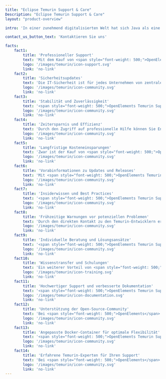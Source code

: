 ```yaml
---
title: "Eclipse Temurin Support & Care"
Description: "Eclipse Temurin Support & Care"
layout: "product-overview"

intro: 'In einer zunehmend digitalisierten Welt hat sich Java als eine der populärsten und weitverbreitetsten Programmiersprachen etabliert. Umso wichtiger ist es, auf professionelle Unterstützung zurückgreifen zu können, um bei der Entwicklung und Wartung von Java-Anwendungen auf der sicheren Seite zu sein. Eclipse Temurin ist ein Open-Source-Implementierung von OpenJDK, die von der Eclipse Foundation betrieben wird. Der Kauf von Eclipse Temurin Support bietet Ihnen eine Vielzahl von Vorteilen, die die Leistungsfähigkeit und Sicherheit Ihrer Java-Anwendungen erhöhen und den Entwicklungsprozess optimieren.'

contact_us_button_text: 'Kontaktieren Sie uns'

facts:
    fact1:
        title: 'Professioneller Support'
        text: 'Mit dem Kauf von <span style="font-weight: 500;">OpenElements Temurin Support & Care</span> erhalten Sie Zugang zu einem Team von Experten, die sich auf Java, OpenJDK und die Temurin-Distribution spezialisiert haben. Sie profitieren von schneller, zuverlässiger und persönlicher Unterstützung bei technischen Problemen, Fragen zur Implementierung oder sonstigen Herausforderungen.'
        logo: '/images/temurin/icon-support.svg'
        link: 'no-link'
    fact2:
        title: 'Sicherheitsupdates'
        text: 'Die IT-Sicherheit ist für jedes Unternehmen von zentraler Bedeutung. <span style="font-weight: 500;">OpenElements Temurin Support & Care</span> gewährleistet, dass Sie umgehend über sicherheitsrelevante Updates und Patches informiert werden und diese zeitnah installieren können. Somit reduzieren Sie das Risiko von Sicherheitslücken und schützen Ihre Anwendungen vor potenziellen Bedrohungen.'
        logo: '/images/temurin/icon-community.svg'
        link: 'no-link'
    fact3:
        title: 'Stabilität und Zuverlässigkeit'
        text: '<span style="font-weight: 500;">OpenElements Temurin Support & Care</span> stellt sicher, dass Ihre Java-Anwendungen auf einer stabilen und zuverlässigen Plattform laufen. Durch den kontinuierlichen Support erhalten Sie Updates und Fehlerbehebungen, die die Performance Ihrer Anwendungen verbessern und potenzielle Probleme frühzeitig erkennen und beheben.'
        logo: '/images/temurin/icon-community.svg'
        link: 'no-link'
    fact4:
        title: 'Zeitersparnis und Effizienz'
        text: 'Durch den Zugriff auf professionelle Hilfe können Sie Entwicklungsprozesse beschleunigen und Ressourcen gezielter einsetzen. <span style="font-weight: 500;">OpenElements Temurin Support & Care</span> hilft Ihnen dabei, technische Hürden zu überwinden und Ihr Team auf die wesentlichen Aufgaben im Entwicklungsprozess zu konzentrieren.'
        logo: '/images/temurin/icon-community.svg'
        link: 'no-link'
    fact5:
        title: 'Langfristige Kosteneinsparungen'
        text: 'Zwar ist der Kauf von <span style="font-weight: 500;">OpenElements Temurin Support & Care</span> zunächst eine Investition, aber langfristig können Sie erhebliche Kosten einsparen. Durch die kontinuierliche Verbesserung und Wartung Ihrer Anwendungen verringern Sie das Risiko von Systemausfällen und kostspieligen Reparaturen, während Sie gleichzeitig die Effizienz und Produktivität Ihres Teams steigern.'
        logo: '/images/temurin/icon-community.svg'
        link: 'no-link'
    fact6:
        title: 'Vorabinformationen zu Updates und Releases'
        text: 'Mit <span style="font-weight: 500;">OpenElements Temurin Support & Care</span> erhalten Sie frühzeitigen Zugang zu Informationen über bevorstehende Updates und Releases. Dadurch können Sie besser planen und sicherstellen, dass Ihre Systeme stets auf dem neuesten Stand sind, was die Leistung und Sicherheit Ihrer Java-Anwendungen verbessert.'
        logo: '/images/temurin/icon-community.svg'
        link: 'no-link'
    fact7:
        title: 'Insiderwissen und Best Practices'
        text: '<span style="font-weight: 500;">OpenElements Temurin Support & Care</span> ermöglichen Ihnen den Zugang zu Expertenwissen und bewährten Vorgehensweisen, die Ihnen helfen, Ihre Java-Anwendungen effizienter zu entwickeln und zu warten. Sie profitieren von den Erfahrungen anderer Unternehmen und können so Ihre Entwicklungs- und Betriebsprozesse optimieren.'
        logo: '/images/temurin/icon-community.svg'
        link: 'no-link'
    fact8:
        title: 'Frühzeitige Warnungen vor potenziellen Problemen'
        text: 'Durch den direkten Kontakt zu den Temurin-Entwicklern erhalten Sie frühzeitige Warnungen vor möglichen Problemen oder Inkompatibilitäten, die bei der Entwicklung oder beim Betrieb Ihrer Anwendungen auftreten könnten. Dies ermöglicht es Ihnen, proaktiv zu handeln und mögliche Schwierigkeiten frühzeitig zu beheben, bevor sie zu größeren Problemen werden.'
        logo: '/images/temurin/icon-community.svg'
        link: 'no-link'
    fact9:
        title: 'Individuelle Beratung und Lösungsansätze'
        text: '<span style="font-weight: 500;">OpenElements Temurin Support & Care</span> gewährleistet, dass Sie individuelle Beratung und maßgeschneiderte Lösungsansätze für Ihre spezifischen Anforderungen erhalten. Diese persönliche Betreuung hilft Ihnen, Ihre Java-Anwendungen bestmöglich auf Ihre Geschäftsziele auszurichten und einen Wettbewerbsvorteil gegenüber anderen Unternehmen zu erlangen, die keine entsprechende Unterstützung haben.'
        logo: '/images/temurin/icon-community.svg'
        link: 'no-link'
    fact10:
        title: 'Wissenstransfer und Schulungen'
        text: 'Ein weiterer Vorteil von <span style="font-weight: 500;">OpenElements Temurin Support & Care</span> ist der Zugang zu Schulungen und Wissenstransfer. Sie erhalten die Möglichkeit, Ihr Entwicklerteam in den neuesten Java-Technologien und -Tools fortzubilden, was zu einer höheren Produktivität und besserer Codequalität führt.'
        logo: '/images/temurin/icon-training.svg'
        link: 'no-link'
    fact11:
        title: 'Hochwertiger Support und verbesserte Dokumentation'
        text: '<span style="font-weight: 500;">OpenElements Temurin Support & Care</span> bietet Ihnen nicht nur direkten Zugang zu erfahrenen Java-Experten, sondern auch eine verbesserte und umfassende Dokumentation von Eclipse Temurin in deutscher und englischer Sprache. Diese Dokumentation ist speziell auf die Bedürfnisse unserer Kunden zugeschnitten und hilft Ihnen dabei, das volle Potenzial von Temurin auszuschöpfen.'
        logo: '/images/temurin/icon-documentation.svg'
        link: 'no-link'
    fact12:
        title: 'Unterstützung der Open-Source-Community'
        text: 'Bei <span style="font-weight: 500;">OpenElements</span> sind wir stolz darauf, nicht nur erstklassigen Support für Eclipse Temurin anzubieten, sondern auch aktiv zur Weiterentwicklung von Temurin und anderen Projekten der Adoptium Working Group beizutragen. Wir glauben, dass der Erfolg von Open-Source-Projekten wie Temurin auf der Zusammenarbeit und dem Engagement der gesamten Community basiert. Deshalb investieren wir einen Teil des Gewinns aus unserem Temurin Care & Support direkt in die Open-Source-Community.'
        logo: '/images/temurin/icon-community.svg'
        link: 'no-link'
    fact13:
        title: 'Angepasste Docker-Container für optimale Flexibilität'
        text: '<span style="font-weight: 500;">OpenElements Temurin Support & Care</span> bieten wir auch angepasste Docker-Container an, die perfekt auf die Bedürfnisse unserer Kunden zugeschnitten sind. Sie enthalten die neuesten Versionen von Temurin und können auch weitere Java-Tools wie Maven enthalten. Wir sorgen für regelmäßige Aktualisierungen und Wartung, damit unsere Kunden stets auf dem neuesten Stand sind und ihre Java-Anwendungen in der Cloud oder in lokalen Umgebungen flexibel und effizient bereitstellen können.'
        logo: '/images/temurin/icon-community.svg'
        link: 'no-link'
    fact14:
        title: 'Erfahrene Temurin-Experten für Ihren Support'
        text: 'Bei <span style="font-weight: 500;">OpenElements</span> finden Sie erfahrene Temurin-Experten, die Ihnen einen hochwertigen Support bieten können. Unser Gründer Hendrik Ebbers war bereits im Technischen Steering Committee von AdoptOpenJDK tätig und hat maßgeblich zur erfolgreichen Umsetzung von AdoptOpenJDK und Temurin beigetragen. Unsere Entwickler verfügen über umfassendes Know-how in der Erstellung von systemspezifischen Binaries von Temurin und unsere Java- und Open-Source-Experten sind anerkannte Experten in der Branche.'
        logo: '/images/temurin/icon-community.svg'
        link: 'no-link'
---
```

